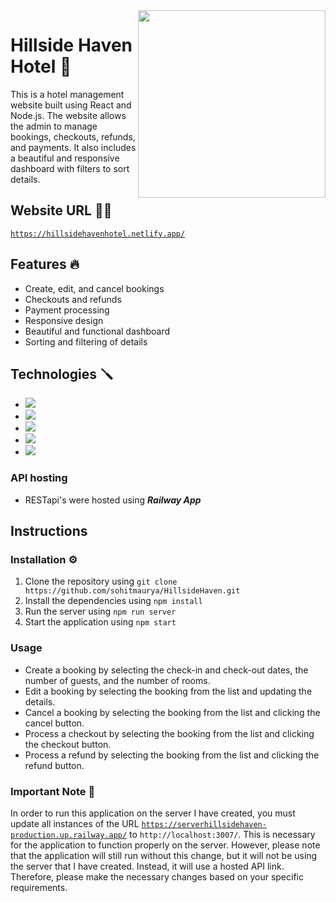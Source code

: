 <img src="https://thumbs.dreamstime.com/b/design-can-be-used-as-logo-icon-complement-to-mountain-house-126215524.jpg" width="300" align="right" />

# Hillside Haven Hotel 🏨
This is a hotel management website built using React and Node.js. The website allows the admin to manage bookings, checkouts, refunds, and payments. It also includes a beautiful and responsive dashboard with filters to sort details.

## Website URL 🧑‍💻
<code>https://hillsidehavenhotel.netlify.app/</code>

## Features 🔥
* Create, edit, and cancel bookings
* Checkouts and refunds
* Payment processing
* Responsive design
* Beautiful and functional dashboard
* Sorting and filtering of details

## Technologies 🪛
* <img src="https://img.shields.io/badge/React-20232A?style=for-the-badge&logo=react&logoColor=61DAFB"/>
* <img src="https://img.shields.io/badge/Node.js-43853D?style=for-the-badge&logo=node.js&logoColor=white"/>
* <img src="https://img.shields.io/badge/MongoDB-4EA94B?style=for-the-badge&logo=mongodb&logoColor=white"/>

* <img src="https://img.shields.io/badge/Bootstrap-563D7C?style=for-the-badge&logo=bootstrap&logoColor=white"/>
* <img src="https://img.shields.io/badge/Express.js-404D59?style=for-the-badge"/>

### API hosting
* RESTapi's were hosted using **_Railway App_**

## Instructions
### Installation ⚙️
1. Clone the repository using ```git clone https://github.com/sohitmaurya/HillsideHaven.git```
2. Install the dependencies using ```npm install```
3. Run the server using ```npm run server```
4. Start the application using ```npm start```

### Usage 
* Create a booking by selecting the check-in and check-out dates, the number of guests, and the number of rooms.
* Edit a booking by selecting the booking from the list and updating the details.
* Cancel a booking by selecting the booking from the list and clicking the cancel button.
* Process a checkout by selecting the booking from the list and clicking the checkout button.
* Process a refund by selecting the booking from the list and clicking the refund button.

### Important Note 📝
In order to run this application on the server I have created, you must update all instances of the URL <code>https://serverhillsidehaven-production.up.railway.app/</code> to <code>http://localhost:3007/</code>. This is necessary for the application to function properly on the server. However, please note that the application will still run without this change, but it will not be using the server that I have created. Instead, it will use a hosted API link. Therefore, please make the necessary changes based on your specific requirements.
